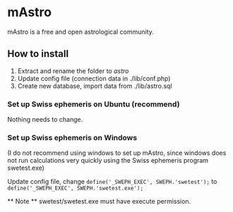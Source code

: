 # mAstro
mAstro is a free and open astrological community.

## How to install
1. Extract and rename the folder to *astro*
2. Update config file (connection data in ./lib/conf.php)
3. Create new database, import data from ./lib/astro.sql

### Set up Swiss ephemeris on Ubuntu (recommend)
Nothing needs to change.

### Set up Swiss ephemeris on Windows
(I do not recommend using windows to set up mAstro, since windows does not run calculations very quickly using the Swiss ephemeris program swetest.exe)

Update config file, change `define('_SWEPH_EXEC', SWEPH.'swetest');` to `define('_SWEPH_EXEC', SWEPH.'swetest.exe');`

** Note ** swetest/swetest.exe must have execute permission.
